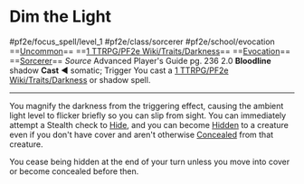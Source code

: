 # Dim the Light
#pf2e/focus_spell/level_1 #pf2e/class/sorcerer #pf2e/school/evocation 
==[Uncommon](Uncommon.md)== ==[1 TTRPG/PF2e Wiki/Traits/Darkness](1%20TTRPG/PF2e%20Wiki/Traits/Darkness)== ==[Evocation](Evocation.md)== ==[Sorcerer](Sorcerer.md)==
*Source* Advanced Player's Guide pg. 236 2.0
**Bloodline** shadow
**Cast** ◄ somatic; Trigger You cast a [1 TTRPG/PF2e Wiki/Traits/Darkness](1%20TTRPG/PF2e%20Wiki/Traits/Darkness) or shadow spell.

---
You magnify the darkness from the triggering effect, causing the ambient light level to flicker briefly so you can slip from sight. You can immediately attempt a Stealth check to [Hide](Hide.md), and you can become [Hidden](Hidden.md) to a creature even if you don't have cover and aren't otherwise [Concealed](Concealed.md) from that creature.

You cease being hidden at the end of your turn unless you move into cover or become concealed before then.